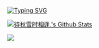 [![Typing SVG](https://readme-typing-svg.demolab.com?font=Ma+Shan+Zheng&size=30&duration=2000&pause=1000&color=000000&center=true&vCenter=true&multiline=true&width=435&lines=%E5%8F%AA%E6%9C%89%E7%88%B1%E5%8F%AF%E4%BB%A5%E7%A9%BF%E8%B6%8A%E6%97%B6%E7%A9%BA)](https://git.io/typing-svg)

[![待秋雪时相逢.'s Github Stats](https://github-readme-stats.vercel.app/api?username=RoyH0427&theme=default&show_icons=true)](https://github.com/anuraghazra/github-readme-stats)

![](https://count.getloli.com/get/@RoyH0427.github.readme?theme=rule34)
